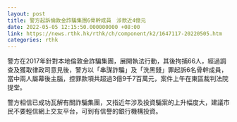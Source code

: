 ```yaml
---
layout: post
title: 警方起訴倫敦金詐騙集團6骨幹成員　涉款近4億元
date: 2022-05-05 12:15:50.000000000 +08:00
link: https://news.rthk.hk/rthk/ch/component/k2/1647117-20220505.htm
categories: rthk
---
```


警方在2017年針對本地倫敦金詐騙集團，展開執法行動，其後拘捕66人，經過調查及獲取律政司意見後，警方以「串謀詐騙」及「洗黑錢」罪起訴6名骨幹成員，當中兩人屬幕後主腦，控罪款項共超過3億9千7百萬元，案件上午在東區裁判法院提堂。

警方相信已成功瓦解有關詐騙集團，又指近年涉及投資騙案的上升幅度大，建議市民不要輕信網上交友平台，可到有信譽的銀行機構投資。
